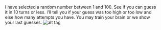 I have selected a random number between 1 and 100. See if you can
guess it in 10 turns or less. I'll tell you if your guess was too high
or too low and else how many attempts you have. You may train your
brain or we show your last guesses.
![alt tag](https://pp.userapi.com/c845419/v845419731/9aac3/UrBp3x6NO2E.jpg)
